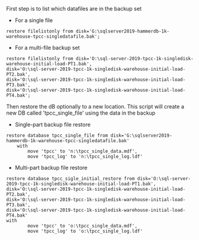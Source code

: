 First step is to list which datafiles are in the backup set
* For a single file
```
restore filelistonly from disk='G:\sqlserver2019-hammerdb-1k-warehouse-tpcc-singledatafile.bak';
```
* For a multi-file backup set
```
restore filelistonly from disk='O:\sql-server-2019-tpcc-1k-singledisk-warehouse-initial-load-PT1.bak',
disk='O:\sql-server-2019-tpcc-1k-singledisk-warehouse-initial-load-PT2.bak',
disk='O:\sql-server-2019-tpcc-1k-singledisk-warehouse-initial-load-PT3.bak',
disk='O:\sql-server-2019-tpcc-1k-singledisk-warehouse-initial-load-PT4.bak';
```
Then restore the dB optionally to a new location.  This script will create a new DB called 'tpcc_single_file' using the data in the backup
* Single-part backup file restore
```
restore database tpcc_single_file from disk='G:\sqlserver2019-hammerdb-1k-warehouse-tpcc-singledatafile.bak'
	with 
		move 'tpcc' to 'n:\tpcc_single_data.mdf',
		move 'tpcc_log' to 'n:\tpcc_single_log.ldf'
```    
* Multi-part  backup file restore
```
restore database tpcc_sigle_initial_restore from disk='O:\sql-server-2019-tpcc-1k-singledisk-warehouse-initial-load-PT1.bak',
disk='O:\sql-server-2019-tpcc-1k-singledisk-warehouse-initial-load-PT2.bak',
disk='O:\sql-server-2019-tpcc-1k-singledisk-warehouse-initial-load-PT3.bak',
disk='O:\sql-server-2019-tpcc-1k-singledisk-warehouse-initial-load-PT4.bak'
with 
		move 'tpcc' to 'o:\tpcc_single_data.mdf',
		move 'tpcc_log' to 'o:\tpcc_single_log.ldf'
```		
